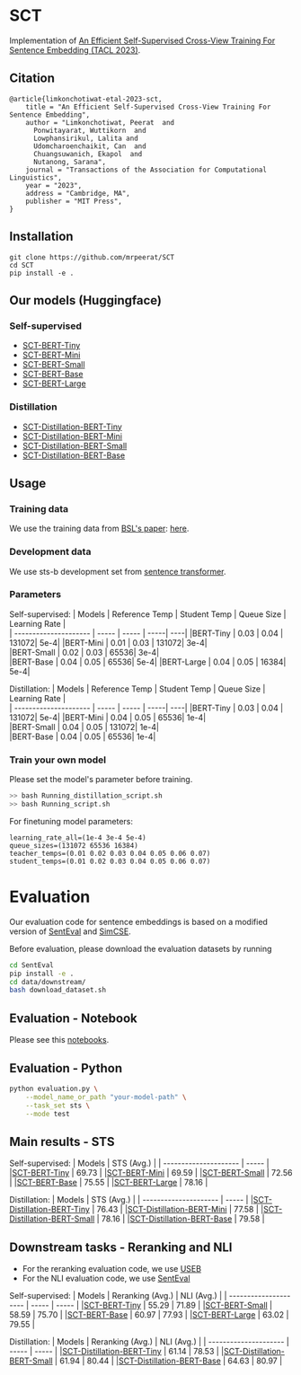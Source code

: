 # SCT
Implementation of [An Efficient Self-Supervised Cross-View Training For Sentence Embedding (TACL 2023)](https://arxiv.org/abs/2311.03228).

## Citation
```
@article{limkonchotiwat-etal-2023-sct,
    title = "An Efficient Self-Supervised Cross-View Training For Sentence Embedding",
    author = "Limkonchotiwat, Peerat  and
      Ponwitayarat, Wuttikorn  and
      Lowphansirikul, Lalita and
      Udomcharoenchaikit, Can  and
      Chuangsuwanich, Ekapol  and
      Nutanong, Sarana",
    journal = "Transactions of the Association for Computational Linguistics",
    year = "2023",
    address = "Cambridge, MA",
    publisher = "MIT Press",
}
```

## Installation
```
git clone https://github.com/mrpeerat/SCT
cd SCT
pip install -e .
``` 

## Our models (Huggingface)
### Self-supervised
- [SCT-BERT-Tiny](https://huggingface.co/mrp/SCT_BERT_Tiny)
- [SCT-BERT-Mini](https://huggingface.co/mrp/SCT_BERT_Mini)
- [SCT-BERT-Small](https://huggingface.co/mrp/SCT_BERT_Small)
- [SCT-BERT-Base](https://huggingface.co/mrp/SCT_BERT_Base)
- [SCT-BERT-Large](https://huggingface.co/mrp/SCT_BERT_Large)
### Distillation
- [SCT-Distillation-BERT-Tiny](https://huggingface.co/mrp/SCT_Distillation_BERT_Small)
- [SCT-Distillation-BERT-Mini](https://huggingface.co/mrp/SCT_Distillation_BERT_Mini)
- [SCT-Distillation-BERT-Small](https://huggingface.co/mrp/SCT_Distillation_BERT_Small)
- [SCT-Distillation-BERT-Base](https://huggingface.co/mrp/SCT_Distillation_BERT_Base)


## Usage
### Training data
We use the training data from [BSL's paper](https://aclanthology.org/2021.acl-long.402.pdf): [here](https://drive.google.com/file/d/1HeqsEChDr7i_kxbdJvmVaRMSFKDRnFBY/view?usp=sharing).

### Development data
We use sts-b development set from [sentence transformer](https://sbert.net/datasets/stsbenchmark.tsv.gz).

### Parameters
Self-supervised:
| Models  | Reference Temp | Student Temp | Queue Size | Learning Rate |   
| --------------------- | ----- | ----- | -----| ----|
|BERT-Tiny              | 0.03  | 0.04  | 131072| 5e-4|
|BERT-Mini              | 0.01  | 0.03  | 131072| 3e-4|  
|BERT-Small             | 0.02  | 0.03  | 65536| 3e-4|  
|BERT-Base              | 0.04  | 0.05  | 65536| 5e-4| 
|BERT-Large             | 0.04  | 0.05  | 16384| 5e-4| 

Distillation:
| Models  | Reference Temp | Student Temp | Queue Size | Learning Rate |   
| --------------------- | ----- | ----- | -----| ----|
|BERT-Tiny              | 0.03  | 0.04  | 131072| 5e-4|
|BERT-Mini              | 0.04  | 0.05  | 65536| 1e-4|  
|BERT-Small             | 0.04  | 0.05  | 131072| 1e-4|  
|BERT-Base              | 0.04  | 0.05  | 65536| 1e-4| 

### Train your own model
Please set the model's parameter before training.
```bash
>> bash Running_distillation_script.sh
>> bash Running_script.sh
```

For finetuning model parameters: 
```
learning_rate_all=(1e-4 3e-4 5e-4)
queue_sizes=(131072 65536 16384)
teacher_temps=(0.01 0.02 0.03 0.04 0.05 0.06 0.07)
student_temps=(0.01 0.02 0.03 0.04 0.05 0.06 0.07)
```

# Evaluation
Our evaluation code for sentence embeddings is based on a modified version of [SentEval](https://github.com/facebookresearch/SentEval) and [SimCSE](https://github.com/princeton-nlp/SimCSE).

Before evaluation, please download the evaluation datasets by running
```bash
cd SentEval
pip install -e .
cd data/downstream/
bash download_dataset.sh
```

## Evaluation - Notebook
Please see this [notebooks](https://github.com/mrpeerat/SCT/blob/main/notebook/STS_eval.ipynb).

## Evaluation - Python
```bash
python evaluation.py \
    --model_name_or_path "your-model-path" \
    --task_set sts \
    --mode test
```

## Main results - STS
Self-supervised:
| Models  | STS (Avg.) | 
| --------------------- | ----- |
|[SCT-BERT-Tiny](https://huggingface.co/mrp/SCT_BERT_Tiny)              | 69.73  | 
|[SCT-BERT-Mini](https://huggingface.co/mrp/SCT_BERT_Mini)              | 69.59  | 
|[SCT-BERT-Small](https://huggingface.co/mrp/SCT_BERT_Small)             | 72.56  | 
|[SCT-BERT-Base](https://huggingface.co/mrp/SCT_BERT_Base)              | 75.55  | 
|[SCT-BERT-Large](https://huggingface.co/mrp/SCT_BERT_Large)             | 78.16  | 

Distillation:
| Models  | STS (Avg.) | 
| --------------------- | ----- |
|[SCT-Distillation-BERT-Tiny](https://huggingface.co/mrp/SCT_Distillation_BERT_Small)             | 76.43  | 
|[SCT-Distillation-BERT-Mini](https://huggingface.co/mrp/SCT_Distillation_BERT_Mini)              | 77.58  | 
|[SCT-Distillation-BERT-Small](https://huggingface.co/mrp/SCT_Distillation_BERT_Small)             | 78.16  | 
|[SCT-Distillation-BERT-Base](https://huggingface.co/mrp/SCT_Distillation_BERT_Base)              | 79.58  | 

## Downstream tasks - Reranking and NLI
- For the reranking evaluation code, we use [USEB](https://github.com/UKPLab/useb)
- For the NLI evaluation code, we use [SentEval](https://github.com/facebookresearch/SentEval)

Self-supervised:
| Models  | Reranking (Avg.) | NLI (Avg.) |
| --------------------- | ----- | ----- |
|[SCT-BERT-Tiny](https://huggingface.co/mrp/SCT_BERT_Tiny)             | 55.29  | 71.89  |
|[SCT-BERT-Small](https://huggingface.co/mrp/SCT_BERT_Small)             | 58.59  | 75.70  |
|[SCT-BERT-Base](https://huggingface.co/mrp/SCT_BERT_Base)              | 60.97  | 77.93  |
|[SCT-BERT-Large](https://huggingface.co/mrp/SCT_BERT_Large)             | 63.02  | 79.55  |

Distillation:
| Models  | Reranking (Avg.) | NLI (Avg.) |
| --------------------- | ----- | ----- |
|[SCT-Distillation-BERT-Tiny](https://huggingface.co/mrp/SCT_Distillation_BERT_Small)             | 61.14  | 78.53  |
|[SCT-Distillation-BERT-Small](https://huggingface.co/mrp/SCT_Distillation_BERT_Small)             | 61.94  | 80.44  |
|[SCT-Distillation-BERT-Base](https://huggingface.co/mrp/SCT_Distillation_BERT_Base)              | 64.63  | 80.97  |
